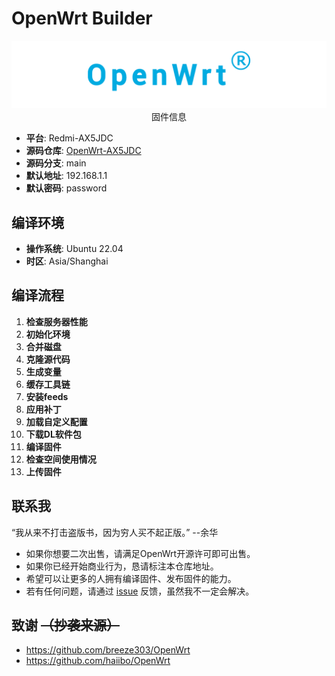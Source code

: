 # OpenWrt Builder
<p align="center">
  <img src="./images/openwrt.png" alt="OpenWrt />
</p>

本仓库是用于专门编译OpenWrt的云编译。主要为Redmi-AX5JDC设备编译的OpenWrt固件。

## 固件信息
- **平台**: Redmi-AX5JDC
- **源码仓库**: [OpenWrt-AX5JDC](https://github.com/f1owkang/OpenWrt-AX5JDC.git)
- **源码分支**: main
- **默认地址**: 192.168.1.1
- **默认密码**: password

## 编译环境
- **操作系统**: Ubuntu 22.04
- **时区**: Asia/Shanghai

## 编译流程
1. **检查服务器性能**
2. **初始化环境**
3. **合并磁盘**
4. **克隆源代码**
5. **生成变量**
6. **缓存工具链**
7. **安装feeds**
8. **应用补丁**
9. **加载自定义配置**
10. **下载DL软件包**
11. **编译固件**
12. **检查空间使用情况**
13. **上传固件**

## 联系我
“我从来不打击盗版书，因为穷人买不起正版。”  --余华

- 如果你想要二次出售，请满足OpenWrt开源许可即可出售。
- 如果你已经开始商业行为，恳请标注本仓库地址。
- 希望可以让更多的人拥有编译固件、发布固件的能力。
- 若有任何问题，请通过 [issue](https://github.com/f1owkang/OpenWrt-AX5JDC/issues) 反馈，虽然我不一定会解决。

## 致谢 ~~（抄袭来源）~~
- https://github.com/breeze303/OpenWrt
- https://github.com/haiibo/OpenWrt